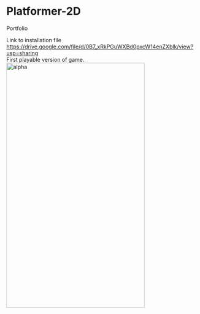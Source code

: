 # Platformer-2D
Portfolio  

Link to installation file  
https://drive.google.com/file/d/0B7_xRkPGuWXBd0pxcW14enZXblk/view?usp=sharing  
First playable version of game.  
<img src="https://giant.gfycat.com/OccasionalWavyIcterinewarbler.webm" alt="alpha" height="640" width="360">
